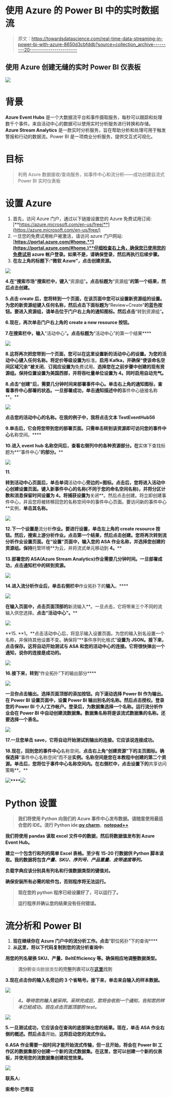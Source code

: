 # 使用 Azure 的 Power BI 中的实时数据流

> 原文：<https://towardsdatascience.com/real-time-data-streaming-in-power-bi-with-azure-8650d3cbfddb?source=collection_archive---------20----------------------->

## 使用 Azure 创建无缝的实时 Power BI 仪表板

![](img/d79eb53b40671086ff77d7d15e58061c.png)

# **背景**

**Azure Event Hubs** 是一个大数据流平台和事件摄取服务，每秒可以跟踪和处理数千个事件。来自活动中心的数据可以使用实时分析服务进行转换和存储。 **Azure Stream Analytics** 是一款实时分析服务，旨在帮助分析和处理可用于触发警报和行动的数据流。Power BI 是一项商业分析服务，提供交互式可视化。

# 目标

> 利用 Azure 数据接收/查询服务，如事件中心和流分析——成功创建自流式 Power BI 实时仪表板

# 设置 Azure

1.  首先，访问 Azure 门户，通过以下链接设置您的 Azure 免费试用订阅:[**https://azure.microsoft.com/en-us/free/**](https://azure.microsoft.com/en-us/free/)
2.  一旦您的免费试用帐户被激活，请访问 azure 门户网站:[**https://portal.azure.com/#home.**](https://portal.azure.com/#home.)**仔细检查右上角，确保您已使用您的免费试用 azure 帐户登录。如果不是，请确保登录，然后再执行后续步骤。**
3.  **在左上角的标题下:“微软 Azure”，点击创建资源。**

**![](img/d40f0bf2e4dc4db32c07b9679b7561a2.png)**

**4.在“搜索市场”搜索栏中，键入**“资源组”**。点击标题为**“资源组”**的第一个结果，然后点击创建。**

**5.点击 create 后，您将转到一个页面，在该页面中您可以设置新资源组的设置。为您的新资源组键入任何名称，然后点击下面标题为**“Review+Create”**的蓝色按钮。要进入资源组，请单击位于门户右上角的通知图标。然后点击**“转到资源组”**。**

**6.现在，再次单击门户右上角的 create a new resource 按钮。**

**7.在搜索栏中，输入**“活动中心”**。点击标题为**“活动中心”的第一个结果****

**![](img/b6173ea3ce8e32a7cf6ab19a901cacf4.png)**

**8.这将再次把您带到一个页面，您可以在这里设置新的活动中心的设置。为您的活动中心键入任何名称。将定价等级设置为**标准。**启用 Kafka，并确保“使该命名空间区域冗余”被关闭**。**订阅应设置为**免费试用。**选择您在之前步骤中创建的现有资源组。保持位置设置为美国西部，并将吞吐量单位设置为 **4。**同时启用**自动充气**。**

**8.点击“创建”后，需要几分钟时间来部署事件中心。单击右上角的通知图标，查看事件中心部署的状态。一旦部署成功，单击通知描述中的**事件中心链接名称**。**

**![](img/a660cce8be926e0970ed5e8fc735b0d0.png)**

**点击您的活动中心的名称。在我的例子中，我将点击文本 TestEventHub56**

**9.单击后，它会将您带到您的部署页面。只需单击转到该资源即可访问您的事件中心**名称空间。****

**10.进入 event hub 名称空间后，查看右侧列中的各种资源部分。在**实体下查找标题为**“事件中心”**的部分。****

**![](img/f1dca79267754abb9e4c2d69aa64ed5a.png)**

**11.**

**转到活动中心页面后，单击单词**活动中心**旁边的+图标。点击后，您将进入活动中心创建设置页面。键入新事件中心的名称(不同于您的命名空间名称)，并将分区计数和消息保留时间设置为 4。将捕获设置为**关闭**。然后点击创建。将立即创建事件中心，并且您将被转移回您的名称空间中的事件中心页面。要访问新的事件中心**实例，**单击其名称。**

**![](img/d55eff4c49ac1decaab51ac14bb678a4.png)**

**12.下一个设置是**流分析**作业。要进行设置，单击左上角的 create resource 按钮。然后，搜索上游分析作业。点击第一个结果，然后点击创建。您将再次转到流分析作业设置页面。在“设置”页面中，输入您的 ASA 作业名称，并选择您创建的资源组。保持**托管环境**为云，并将流式单元移动到 **4。****

**13.部署您的 ASA(**Azure Stream Analytics)**作业需要几分钟时间。一旦部署成功，点击通知栏中的**转到资源**。**

**![](img/eb70c9f28938862fd30af6d646879833.png)**

**14.进入流分析作业后，单击右侧栏中**作业拓扑下的**输入**。****

**![](img/d967209698f4c013938cc94f5b26881c.png)**

**在输入页面中，点击页面顶部的**新流输入**。一旦点击，它将带来三个不同的流输入供您选择。**点击“活动中心”。****

**![](img/64fcadde344f12b1c445f8b0ad422ba3.png)**

**15. **1。**点击活动中心后，将显示输入设置页面。为您的输入别名设置一个名称，并保持其他设置不变。确保将“**事件序列化格式”**设置为 **JSON。接下来，点击保存。这将自动开始测试与 ASA 和您的活动中心的连接。它将很快弹出一个通知，说你的连接是成功的。****

**![](img/7df63a97c45648f830438ed105abf9a3.png)**

**16.接下来，转到**“作业拓扑”下的输出部分****

**![](img/d92b9a76aea6267052a77edfed15440f.png)**

**一旦你点击输出。选择页面顶部的添加按钮。向下滚动选择 Power BI 作为输出。在 Power BI 设置页面中，设置 Power BI 输出别名的名称。然后点击授权。登录您的 Power BI 个人/工作帐户。登录后，为数据集选择一个名称。**运行流分析作业会在 Power BI 中自动创建流数据集。数据集名称将是该流式数据集的名称。还要选择一个表名。****

**![](img/2aca32de5de7bf532a84cd776db763c2.png)**

**17.一旦您单击 save，它将自动开始测试到输出的连接。它应该说连接成功。**

**18.现在，回到您的事件中心**名称空间。**点击右上角“创建资源”下的主页图标。确保选择**“事件中心名称空间”而不是**实例。名称空间是您在本教程中创建的第二个资源。单击后，您将位于事件中心名称空间内。在右侧栏中，点击设置下的**共享访问策略**。**

**![](img/b7ff0b0293e22ab443a0517c8e699c68.png)****![](img/06a053954780ebd256b3983bc8fd1f5d.png)**

# **Python 设置**

> **我们将使用 Python 向我们的 Azure 事件中心发布数据。请随意使用最适合您的 IDE。流行 Python ide:[**py charm**](https://www.jetbrains.com/pycharm/download/#section=mac)**，**[**notepad++**](http://csc.ucdavis.edu/~chaos/courses/nlp/Software/Windows/npp.html)**

**我们将使用 pandas 读取 excel 文件中的数据，然后将数据值发布到 Azure Event Hub。**

**建立一个包含行和列的简单 Excel 表格。至少有 15-20 行数据供 Python 脚本读取。我的数据将包含*产量、SKU、序列号、产品重量、皮带速度等列。***

**负载字典应该分别具有列名和行值数据类型的键值对。**

**确保安装所有必需的软件包，否则程序将无法运行。**

> **现在您的 python 程序已经设置好了，可以运行了。**
> 
> **运行程序并确认您的结果没有任何错误。**

# **流分析和 Power BI**

1.  **现在继续你在 Azure 门户中的流分析工作。点击**“职位拓扑”下的查询****
2.  **从这里，将以下代码复制到您的流分析查询中:**

****用您的列名替换 SKU、产量、BeltEfficiency 等。确保相应地调整数据类型。****

> **流分析**查询数据类型**的完整列表可以在[这里](https://docs.microsoft.com/en-us/stream-analytics-query/data-types-azure-stream-analytics)找到**

**3.现在点击你的输入名旁边的 3 个省略号。接下来，单击来自输入的样本数据。**

**![](img/76bb0f553180417c6dda853d140c1c7c.png)**

> ***4。等待您的输入被采样。采样完成后，您将会收到一个通知，告知您的样本已经成功。现在点击页面顶部的 test。***

**![](img/1382697fda45a79802478c7e118f9095.png)**

**5.一旦测试成功，它应该会在查询的底部弹出您的结果。现在，单击 ASA 作业右侧的概述。然后点击**开始。**这将启动您的流式作业。**

**6.ASA 作业需要一段时间才能开始流式传输，但一旦开始，将会在 Power BI 工作区的数据集部分创建一个新的流式数据集。**在这里，您可以创建一个新的仪表板，并使用您的流数据集创建视觉效果。****

**![](img/d79eb53b40671086ff77d7d15e58061c.png)**

**联系人:**

**索希尔·巴蒂亚**